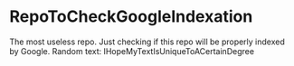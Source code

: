 # RepoToCheckGoogleIndexation
The most useless repo. Just checking if this repo will be properly indexed by Google. 
Random text:
IHopeMyTextIsUniqueToACertainDegree

